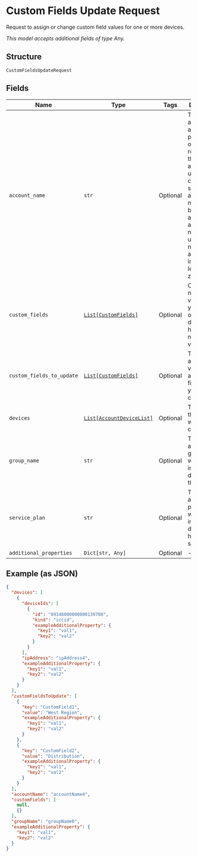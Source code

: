 
# Custom Fields Update Request

Request to assign or change custom field values for one or more devices.

*This model accepts additional fields of type Any.*

## Structure

`CustomFieldsUpdateRequest`

## Fields

| Name | Type | Tags | Description |
|  --- | --- | --- | --- |
| `account_name` | `str` | Optional | The name of a billing account.This parameter is only required if the UWS account used for the current API session has access to multiple billing accounts.An account name is usually numeric, and must include any leading zeros. |
| `custom_fields` | [`List[CustomFields]`](../../doc/models/custom-fields.md) | Optional | Custom field names and values, if you want to only include devices that have matching values. |
| `custom_fields_to_update` | [`List[CustomFields]`](../../doc/models/custom-fields.md) | Optional | The names and new values of any custom fields that you want to change. |
| `devices` | [`List[AccountDeviceList]`](../../doc/models/account-device-list.md) | Optional | The devices that you want to change. |
| `group_name` | `str` | Optional | The name of a device group, if you want to only include devices in that group. |
| `service_plan` | `str` | Optional | The name of a service plan, if you want to only include devices that have that service plan. |
| `additional_properties` | `Dict[str, Any]` | Optional | - |

## Example (as JSON)

```json
{
  "devices": [
    {
      "deviceIds": [
        {
          "id": "89148000000800139708",
          "kind": "iccid",
          "exampleAdditionalProperty": {
            "key1": "val1",
            "key2": "val2"
          }
        }
      ],
      "ipAddress": "ipAddress4",
      "exampleAdditionalProperty": {
        "key1": "val1",
        "key2": "val2"
      }
    }
  ],
  "customFieldsToUpdate": [
    {
      "key": "CustomField1",
      "value": "West Region",
      "exampleAdditionalProperty": {
        "key1": "val1",
        "key2": "val2"
      }
    },
    {
      "key": "CustomField2",
      "value": "Distribution",
      "exampleAdditionalProperty": {
        "key1": "val1",
        "key2": "val2"
      }
    }
  ],
  "accountName": "accountName4",
  "customFields": [
    null,
    {}
  ],
  "groupName": "groupName0",
  "exampleAdditionalProperty": {
    "key1": "val1",
    "key2": "val2"
  }
}
```

